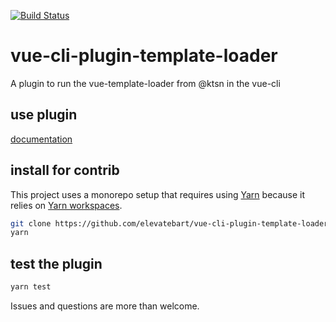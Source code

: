 [![Build Status](https://travis-ci.org/elevatebart/vue-cli-plugin-template-loader.svg?branch=master)](https://travis-ci.org/elevatebart/vue-cli-plugin-template-loader)

# vue-cli-plugin-template-loader
A plugin to run the vue-template-loader from @ktsn in the vue-cli

## use plugin
[documentation](https://github.com/elevatebart/vue-cli-plugin-template-loader/tree/master/packages/src/vue-cli-plugin-template-loader#readme)

## install for contrib
This project uses a monorepo setup that requires using [Yarn](https://yarnpkg.com) because it relies on [Yarn workspaces](https://yarnpkg.com/blog/2017/08/02/introducing-workspaces/).

```bash
git clone https://github.com/elevatebart/vue-cli-plugin-template-loader.git
yarn
```

## test the plugin
```bash
yarn test
```

Issues and questions are more than welcome.
